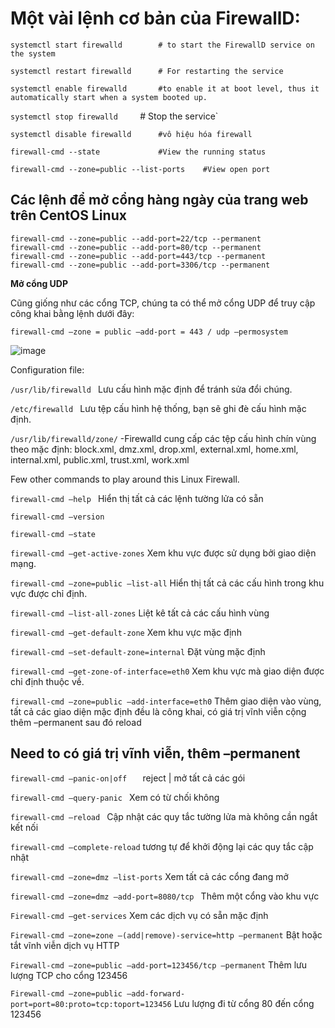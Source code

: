 # Một vài lệnh cơ bản của FirewallD:

`systemctl start firewalld        # to start the FirewallD service on the system`

`systemctl restart firewalld      # For restarting the service`

`systemctl enable firewalld       #to enable it at boot level, thus it automatically start when a system booted up.`

`systemctl stop firewalld`         # Stop the service`

`systemctl disable firewalld      #vô hiệu hóa firewall`

`firewall-cmd --state             #View the running status`

`firewall-cmd --zone=public --list-ports    #View open port`

## Các lệnh để mở cổng hàng ngày của trang web trên CentOS Linux

```
firewall-cmd --zone=public --add-port=22/tcp --permanent
firewall-cmd --zone=public --add-port=80/tcp --permanent
firewall-cmd --zone=public --add-port=443/tcp --permanent
firewall-cmd --zone=public --add-port=3306/tcp --permanent
```

**Mở cổng UDP**

Cũng giống như các cổng TCP, chúng ta có thể mở cổng UDP để truy cập công khai bằng lệnh dưới đây:

`firewall-cmd –zone = public –add-port = 443 / udp –permosystem`

![image](https://user-images.githubusercontent.com/62273292/166889031-5166e080-d414-43d8-8d2e-b75c1f717db5.png)

Configuration file:

`/usr/lib/firewalld ` Lưu cấu hình mặc định để tránh sửa đổi chúng.

`/etc/firewalld ` Lưu tệp cấu hình hệ thống, bạn sẽ ghi đè cấu hình mặc định.

`/usr/lib/firewalld/zone/` -Firewalld cung cấp các tệp cấu hình chín vùng theo mặc định: block.xml, dmz.xml, drop.xml, external.xml, home.xml, internal.xml, public.xml, trust.xml, work.xml

Few other commands to play around this Linux Firewall.

`firewall-cmd –help ` Hiển thị tất cả các lệnh tường lửa có sẵn

`firewall-cmd –version`

`firewall-cmd –state`

`firewall-cmd –get-active-zones` Xem khu vực được sử dụng bởi giao diện mạng.

`firewall-cmd –zone=public –list-all` Hiển thị tất cả các cấu hình trong khu vực được chỉ định.

`firewall-cmd –list-all-zones` Liệt kê tất cả các cấu hình vùng

`firewall-cmd –get-default-zone` Xem khu vực mặc định

`firewall-cmd –set-default-zone=internal` Đặt vùng mặc định

`firewall-cmd –get-zone-of-interface=eth0` Xem khu vực mà giao diện được chỉ định thuộc về.

`firewall-cmd –zone=public –add-interface=eth0` Thêm giao diện vào vùng, tất cả các giao diện mặc định đều là công khai, có giá trị vĩnh viễn cộng thêm –permanent sau đó reload


## Need to có giá trị vĩnh viễn, thêm –permanent

`firewall-cmd –panic-on|off   ` reject | mở tất cả các gói

`firewall-cmd –query-panic ` Xem có từ chối không

`firewall-cmd –reload ` Cập nhật các quy tắc tường lửa mà không cần ngắt kết nối

`firewall-cmd –complete-reload` tương tự để khởi động lại các quy tắc cập nhật

`firewall-cmd –zone=dmz –list-ports` Xem tất cả các cổng đang mở

`firewall-cmd –zone=dmz –add-port=8080/tcp `  Thêm một cổng vào khu vực

`Firewall-cmd –get-services` Xem các dịch vụ có sẵn mặc định

`Firewall-cmd –zone=zone –(add|remove)-service=http –permanent` Bật hoặc tắt vĩnh viễn dịch vụ HTTP

`Firewall-cmd –zone=public –add-port=123456/tcp –permanent`  Thêm lưu lượng TCP cho cổng 123456

`Firewall-cmd –zone=public –add-forward-port=port=80:proto=tcp:toport=123456` Lưu lượng đi từ cổng 80 đến cổng 123456

















